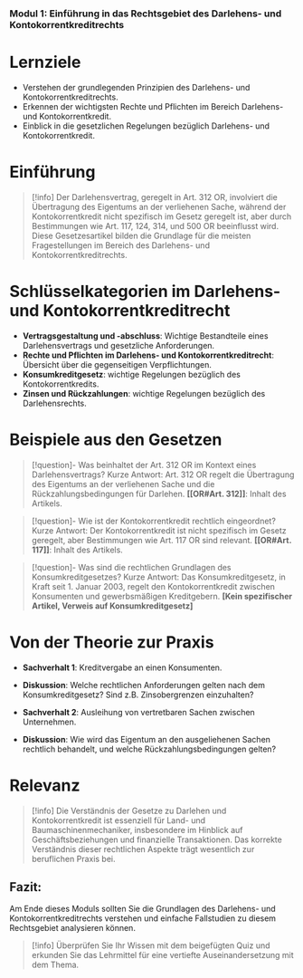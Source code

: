 ### Modul 1: Einführung in das Rechtsgebiet des Darlehens- und Kontokorrentkreditrechts

# Lernziele
- Verstehen der grundlegenden Prinzipien des Darlehens- und Kontokorrentkreditrechts.
- Erkennen der wichtigsten Rechte und Pflichten im Bereich Darlehens- und Kontokorrentkredit.
- Einblick in die gesetzlichen Regelungen bezüglich Darlehens- und Kontokorrentkredit.

# Einführung
>[!info] 
>Der Darlehensvertrag, geregelt in Art. 312 OR, involviert die Übertragung des Eigentums an der verliehenen Sache, während der Kontokorrentkredit nicht spezifisch im Gesetz geregelt ist, aber durch Bestimmungen wie Art. 117, 124, 314, und 500 OR beeinflusst wird. Diese Gesetzesartikel bilden die Grundlage für die meisten Fragestellungen im Bereich des Darlehens- und Kontokorrentkreditrechts.

# Schlüsselkategorien im Darlehens- und Kontokorrentkreditrecht
- **Vertragsgestaltung und -abschluss**: Wichtige Bestandteile eines Darlehensvertrags und gesetzliche Anforderungen.
- **Rechte und Pflichten im Darlehens- und Kontokorrentkreditrecht**: Übersicht über die gegenseitigen Verpflichtungen.
- **Konsumkreditgesetz**: wichtige Regelungen bezüglich des Kontokorrentkredits.
- **Zinsen und Rückzahlungen**: wichtige Regelungen bezüglich des Darlehensrechts.

# Beispiele aus den Gesetzen
>[!question]- Was beinhaltet der Art. 312 OR im Kontext eines Darlehensvertrags?
>Kurze Antwort: Art. 312 OR regelt die Übertragung des Eigentums an der verliehenen Sache und die Rückzahlungsbedingungen für Darlehen.
>**[[OR#Art. 312]]**: Inhalt des Artikels.

>[!question]- Wie ist der Kontokorrentkredit rechtlich eingeordnet?
>Kurze Antwort: Der Kontokorrentkredit ist nicht spezifisch im Gesetz geregelt, aber Bestimmungen wie Art. 117 OR sind relevant.
>**[[OR#Art. 117]]**: Inhalt des Artikels.

>[!question]- Was sind die rechtlichen Grundlagen des Konsumkreditgesetzes?
>Kurze Antwort: Das Konsumkreditgesetz, in Kraft seit 1. Januar 2003, regelt den Kontokorrentkredit zwischen Konsumenten und gewerbsmäßigen Kreditgebern.
>**[Kein spezifischer Artikel, Verweis auf Konsumkreditgesetz]**

# Von der Theorie zur Praxis
- **Sachverhalt 1**: Kreditvergabe an einen Konsumenten.
- **Diskussion**: Welche rechtlichen Anforderungen gelten nach dem Konsumkreditgesetz? Sind z.B. Zinsobergrenzen einzuhalten?

- **Sachverhalt 2**: Ausleihung von vertretbaren Sachen zwischen Unternehmen.
- **Diskussion**: Wie wird das Eigentum an den ausgeliehenen Sachen rechtlich behandelt, und welche Rückzahlungsbedingungen gelten?

# Relevanz
>[!info] 
>Die Verständnis der Gesetze zu Darlehen und Kontokorrentkredit ist essenziell für Land- und Baumaschinenmechaniker, insbesondere im Hinblick auf Geschäftsbeziehungen und finanzielle Transaktionen. Das korrekte Verständnis dieser rechtlichen Aspekte trägt wesentlich zur beruflichen Praxis bei.

## Fazit:
Am Ende dieses Moduls sollten Sie die Grundlagen des Darlehens- und Kontokorrentkreditrechts verstehen und einfache Fallstudien zu diesem Rechtsgebiet analysieren können.
>[!info] 
>Überprüfen Sie Ihr Wissen mit dem beigefügten Quiz und erkunden Sie das Lehrmittel für eine vertiefte Auseinandersetzung mit dem Thema.